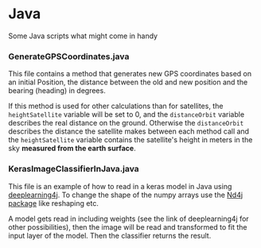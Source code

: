 # Java
Some Java scripts what might come in handy

### GenerateGPSCoordinates.java
This file contains a method that generates new GPS coordinates based on an initial Position, the distance between the old and new position and the bearing (heading) in degrees. 

If this method is used for other calculations than for satellites, the `heightSatellite` variable will be set to 0, and the `distanceOrbit` variable describes the real distance on the ground. Otherwise the `distanceOrbit` describes the distance the satellite makes between each method call and the `heightSatellite` variable contains the satellite's height in meters in the sky **measured from the earth surface**.

### KerasImageClassifierInJava.java
This file is an example of how to read in a keras model in Java using <a href="https://deeplearning4j.org/" target="blanc_">deeplearning4j</a>. To change the shape of the numpy arrays use the <a href="https://deeplearning4j.org/docs/latest/nd4j-overview" target="blanc_">Nd4j package</a> like reshaping etc.

A model gets read in including weights (see the link of deeplearning4j for other possibilities), then the image will be read and transformed to fit the input layer of the model. Then the classifier returns the result.
